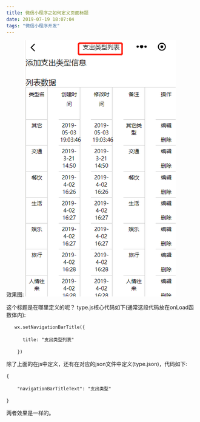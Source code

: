 ```yaml
---
title: 微信小程序之如何定义页面标题
date: 2019-07-19 18:07:04
tags: "微信小程序开发"
---
```


效果图:
![](微信小程序之如何定义页面标题/01.png)
<!--more-->
这个标题是在哪里定义的呢？
type.js核心代码如下(通常这段代码放在onLoad函数体内):
```
   wx.setNavigationBarTitle({

      title: "支出类型列表"

    })

```

除了上面的在js中定义，还有在对应的json文件中定义(type.json)，代码如下:
```
{

    "navigationBarTitleText": "支出类型"
  
}

```

两者效果是一样的。